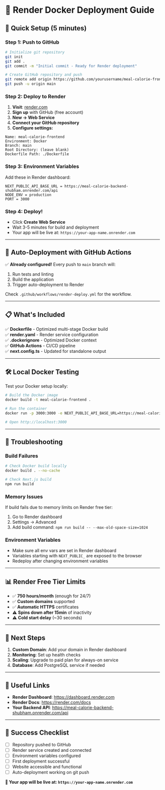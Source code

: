 # 🐳 Render Docker Deployment Guide

## 🚀 Quick Setup (5 minutes)

### Step 1: Push to GitHub
```bash
# Initialize git repository
git init
git add .
git commit -m "Initial commit - Ready for Render deployment"

# Create GitHub repository and push
git remote add origin https://github.com/yourusername/meal-calorie-frontend.git
git push -u origin main
```

### Step 2: Deploy to Render
1. **Visit**: [render.com](https://render.com)
2. **Sign up** with GitHub (free account)
3. **New → Web Service**
4. **Connect your GitHub repository**
5. **Configure settings:**

```
Name: meal-calorie-frontend
Environment: Docker
Branch: main
Root Directory: (leave blank)
Dockerfile Path: ./Dockerfile
```

### Step 3: Environment Variables
Add these in Render dashboard:
```
NEXT_PUBLIC_API_BASE_URL = https://meal-calorie-backend-shubham.onrender.com/api
NODE_ENV = production
PORT = 3000
```

### Step 4: Deploy!
- Click **Create Web Service**
- Wait 3-5 minutes for build and deployment
- Your app will be live at: `https://your-app-name.onrender.com`

---

## 🔄 Auto-Deployment with GitHub Actions

✅ **Already configured!** Every push to `main` branch will:
1. Run tests and linting
2. Build the application
3. Trigger auto-deployment to Render

Check `.github/workflows/render-deploy.yml` for the workflow.

---

## 📋 What's Included

✅ **Dockerfile** - Optimized multi-stage Docker build  
✅ **render.yaml** - Render service configuration  
✅ **.dockerignore** - Optimized Docker context  
✅ **GitHub Actions** - CI/CD pipeline  
✅ **next.config.ts** - Updated for standalone output  

---

## 🛠️ Local Docker Testing

Test your Docker setup locally:

```bash
# Build the Docker image
docker build -t meal-calorie-frontend .

# Run the container
docker run -p 3000:3000 -e NEXT_PUBLIC_API_BASE_URL=https://meal-calorie-backend-shubham.onrender.com/api meal-calorie-frontend

# Open http://localhost:3000
```

---

## 🔧 Troubleshooting

### Build Failures
```bash
# Check Docker build locally
docker build . --no-cache

# Check Next.js build
npm run build
```

### Memory Issues
If build fails due to memory limits on Render free tier:
1. Go to Render dashboard
2. Settings → Advanced
3. Add build command: `npm run build -- --max-old-space-size=1024`

### Environment Variables
- Make sure all env vars are set in Render dashboard
- Variables starting with `NEXT_PUBLIC_` are exposed to the browser
- Redeploy after changing environment variables

---

## 📊 Render Free Tier Limits

- ✅ **750 hours/month** (enough for 24/7)
- ✅ **Custom domains** supported
- ✅ **Automatic HTTPS** certificates
- ⚠️ **Spins down after 15min** of inactivity
- ⚠️ **Cold start delay** (~30 seconds)

---

## 🎯 Next Steps

1. **Custom Domain**: Add your domain in Render dashboard
2. **Monitoring**: Set up health checks
3. **Scaling**: Upgrade to paid plan for always-on service
4. **Database**: Add PostgreSQL service if needed

---

## 🔗 Useful Links

- **Render Dashboard**: https://dashboard.render.com
- **Render Docs**: https://render.com/docs
- **Your Backend API**: https://meal-calorie-backend-shubham.onrender.com/api

---

## 🎉 Success Checklist

- [ ] Repository pushed to GitHub
- [ ] Render service created and connected
- [ ] Environment variables configured
- [ ] First deployment successful
- [ ] Website accessible and functional
- [ ] Auto-deployment working on git push

**🚀 Your app will be live at: `https://your-app-name.onrender.com`**
